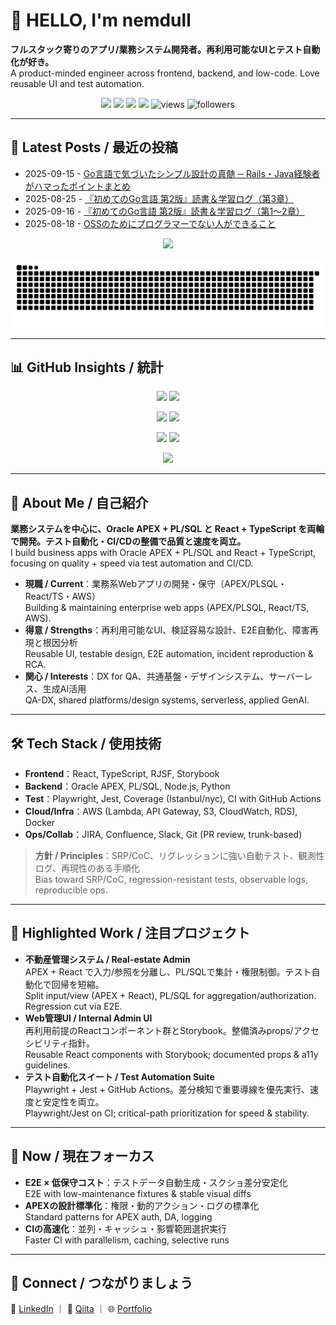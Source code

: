 # 👋 HELLO, I'm nemdull  
**フルスタック寄りのアプリ/業務システム開発者。再利用可能なUIとテスト自動化が好き。**  
A product-minded engineer across frontend, backend, and low-code. Love reusable UI and test automation.

<p align="center">
  <a href="https://www.linkedin.com/in/nemdull/"><img src="https://img.shields.io/badge/LinkedIn-nemdull-blue?style=flat&logo=linkedin&logoColor=white"/></a>
  <a href="https://qiita.com/nemdull"><img src="https://img.shields.io/badge/Qiita-nemdull-green?style=flat&logo=qiita&logoColor=white"/></a>
  <a href="https://zenn.dev/nemdull"><img src="https://img.shields.io/badge/Zenn-nemdull-3EA8FF?style=flat&logo=zenn&logoColor=white"/></a>
  <a href="https://sites.google.com/view/nemdull/"><img src="https://img.shields.io/badge/Portfolio-nemdull-111111?style=flat&logo=googlechrome&logoColor=white"/></a>
  <img src="https://komarev.com/ghpvc/?username=nemdull&style=flat-square" alt="views"/>
  <img src="https://img.shields.io/github/followers/nemdull?style=flat-square&label=Followers" alt="followers"/>
</p>


---

## 📝 Latest Posts / 最近の投稿
<!-- posts:start -->
- 2025-09-15 - [Go言語で気づいたシンプル設計の真髄 ─ Rails・Java経験者がハマったポイントまとめ](https://qiita.com/nemdull/items/7ff73572ccc3c78d311d)
- 2025-08-25 - [『初めてのGo言語 第2版』読書＆学習ログ（第3章）](https://qiita.com/nemdull/items/c51875f636e074358d1e)
- 2025-09-16 - [『初めてのGo言語 第2版』読書＆学習ログ（第1〜2章）](https://qiita.com/nemdull/items/4a6a9df723fefad6c0bc)
- 2025-08-18 - [OSSのためにプログラマーでない人ができること](https://qiita.com/nemdull/items/c48da157ee8f56898cba)
<!-- posts:end -->

<p align="center">
  <img src="https://github-readme-activity-graph.vercel.app/graph?username=nemdull&theme=rogue" height="200"/>
</p>
<p align="center">
  <img src="https://raw.githubusercontent.com/nemdull/nemdull/output/github-contribution-grid-snake.svg" alt="Snake animation"/>
</p>

---

## 📊 GitHub Insights / 統計
<p align="center">
  <img src="https://github-readme-streak-stats.herokuapp.com/?user=nemdull&theme=radical" height="140"/>
  <img src="https://github-profile-summary-cards.vercel.app/api/cards/stats?username=nemdull&theme=radical" height="140"/>
</p>
<p align="center">
  <img src="https://github-readme-stats.vercel.app/api/top-langs/?username=nemdull&layout=compact&theme=radical" height="140"/>
  <img src="https://github-profile-summary-cards.vercel.app/api/cards/repos-per-language?username=nemdull&theme=radical" height="140"/>
</p>
<p align="center">
  <img src="https://github-profile-summary-cards.vercel.app/api/cards/productive-time?username=nemdull&theme=radical&utcOffset=9" height="140"/>
  <img src="https://github-profile-summary-cards.vercel.app/api/cards/most-commit-language?username=nemdull&theme=radical" height="140"/>
</p>
<p align="center">
  <img src="https://github-profile-trophy.vercel.app/?username=nemdull&theme=radical&column=6&margin-w=5&margin-h=5"/>
</p>

---

## 🧭 About Me / 自己紹介
**業務システムを中心に、Oracle APEX + PL/SQL と React + TypeScript を両輪で開発。テスト自動化・CI/CDの整備で品質と速度を両立。**  
I build business apps with Oracle APEX + PL/SQL and React + TypeScript, focusing on quality + speed via test automation and CI/CD.

- **現職 / Current**：業務系Webアプリの開発・保守（APEX/PLSQL・React/TS・AWS）  
  Building & maintaining enterprise web apps (APEX/PLSQL, React/TS, AWS).
- **得意 / Strengths**：再利用可能なUI、検証容易な設計、E2E自動化、障害再現と根因分析  
  Reusable UI, testable design, E2E automation, incident reproduction & RCA.
- **関心 / Interests**：DX for QA、共通基盤・デザインシステム、サーバーレス、生成AI活用  
  QA-DX, shared platforms/design systems, serverless, applied GenAI.

---

## 🛠 Tech Stack / 使用技術
- **Frontend**：React, TypeScript, RJSF, Storybook  
- **Backend**：Oracle APEX, PL/SQL, Node.js, Python  
- **Test**：Playwright, Jest, Coverage (Istanbul/nyc), CI with GitHub Actions  
- **Cloud/Infra**：AWS (Lambda, API Gateway, S3, CloudWatch, RDS), Docker  
- **Ops/Collab**：JIRA, Confluence, Slack, Git (PR review, trunk-based)

> **方針 / Principles**：SRP/CoC、リグレッションに強い自動テスト、観測性ログ、再現性のある手順化  
> Bias toward SRP/CoC, regression-resistant tests, observable logs, reproducible ops.

---

## 🚀 Highlighted Work / 注目プロジェクト
- **不動産管理システム / Real-estate Admin**  
  APEX + React で入力/参照を分離し、PL/SQLで集計・権限制御。テスト自動化で回帰を短縮。  
  Split input/view (APEX + React), PL/SQL for aggregation/authorization. Regression cut via E2E.
- **Web管理UI / Internal Admin UI**  
  再利用前提のReactコンポーネント群とStorybook。整備済みprops/アクセシビリティ指針。  
  Reusable React components with Storybook; documented props & a11y guidelines.
- **テスト自動化スイート / Test Automation Suite**  
  Playwright + Jest + GitHub Actions。差分検知で重要導線を優先実行、速度と安定性を両立。  
  Playwright/Jest on CI; critical-path prioritization for speed & stability.

---

## 🎯 Now / 現在フォーカス
- **E2E × 低保守コスト**：テストデータ自動生成・スクショ差分安定化  
  E2E with low-maintenance fixtures & stable visual diffs
- **APEXの設計標準化**：権限・動的アクション・ログの標準化  
  Standard patterns for APEX auth, DA, logging
- **CIの高速化**：並列・キャッシュ・影響範囲選択実行  
  Faster CI with parallelism, caching, selective runs

---

## 🤝 Connect / つながりましょう
💼 [LinkedIn](https://www.linkedin.com/in/nemdull/) ｜ 📝 [Qiita](https://qiita.com/nemdull) ｜ 🌐 [Portfolio](https://sites.google.com/view/nemdull/)

